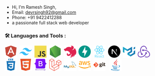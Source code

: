 - Hi, I’m Ramesh Singh, 
- Email: devrsingh92@gmail.com
- Phone: +91 9422412288
- a passionate full stack web developer

<!---
craftcon/craftcon is a ✨ special ✨ repository because its `README.md` (this file) appears on your GitHub profile.
You can click the Preview link to take a look at your changes.
--->

### :hammer_and_wrench: Languages and Tools :

<div>
  <img src="https://github.com/devicons/devicon/blob/master/icons/angularjs/angularjs-plain.svg" title="Angular" alt="Angular " width="40" height="40"/>&nbsp;
  <img src="https://github.com/devicons/devicon/blob/master/icons/tailwindcss/tailwindcss-original.svg" title="Tailwind Css" alt="Tailwind Css" width="40" height="40"/>&nbsp;
  <img src="https://github.com/devicons/devicon/blob/master/icons/javascript/javascript-original.svg" title="JavaScript" alt="JavaScript" width="40" height="40"/>&nbsp;
  <img src="https://github.com/devicons/devicon/blob/master/icons/nodejs/nodejs-original.svg" title="NodeJS" alt="NodeJS" width="40" height="40"/>&nbsp;
  <img src="https://github.com/devicons/devicon/blob/master/icons/nestjs/nestjs-original.svg" title="NestJS" alt="NestJS" width="40" height="40"/>&nbsp;
  <img src="https://github.com/devicons/devicon/blob/master/icons/fastapi/fastapi-original.svg" title="FastAPI" alt="FastAPI" width="40" height="40"/>&nbsp;
  <img src="https://github.com/devicons/devicon/blob/master/icons/react/react-original-wordmark.svg" title="React" alt="React" width="40" height="40"/>&nbsp;
  <img src="https://github.com/devicons/devicon/blob/master/icons/nextjs/nextjs-original.svg" title="NextJS" alt="NextJS" width="40" height="40"/>&nbsp;
  <img src="https://github.com/devicons/devicon/blob/master/icons/materialui/materialui-original.svg" title="Material UI" alt="Material UI" width="40" height="40"/>&nbsp;
  <img src="https://github.com/devicons/devicon/blob/master/icons/redux/redux-original.svg" title="Redux" alt="Redux " width="40" height="40"/>&nbsp;
  <img src="https://github.com/devicons/devicon/blob/master/icons/css3/css3-plain-wordmark.svg"  title="CSS3" alt="CSS" width="40" height="40"/>&nbsp;
  <img src="https://github.com/devicons/devicon/blob/master/icons/html5/html5-original.svg" title="HTML5" alt="HTML" width="40" height="40"/>&nbsp;
<!--     <img src="https://github.com/devicons/devicon/blob/master/icons/flutter/flutter-original.svg" title="Flutter" alt="Flutter" width="40" height="40"/>&nbsp; -->
  <img src="https://github.com/devicons/devicon/blob/master/icons/bootstrap/bootstrap-original-wordmark.svg" title="Bootstrap"  alt="Bootstrap" width="40" height="40"/>&nbsp;
  <img src="https://github.com/devicons/devicon/blob/master/icons/laravel/laravel-original.svg" title="Laravel"  alt="Laravel" width="40" height="40"/>&nbsp;
  <img src="https://github.com/devicons/devicon/blob/master/icons/mysql/mysql-original-wordmark.svg" title="MySQL"  alt="MySQL" width="40" height="40"/>&nbsp;
  <img src="https://github.com/devicons/devicon/blob/master/icons/amazonwebservices/amazonwebservices-plain-wordmark.svg" title="AWS" alt="AWS" width="40" height="40"/>&nbsp;
  <img src="https://github.com/devicons/devicon/blob/master/icons/git/git-original-wordmark.svg" title="Git" **alt="Git" width="40" height="40"/>
  &nbsp;
  <img src="https://github.com/devicons/devicon/blob/master/icons/java/java-original.svg" title="Java" alt="Java" width="40" height="40"/>
</div>


<!-- <p dir="auto">
  <code><a target="_blank" rel="noopener noreferrer" href="https://github.com/devicons/devicon/blob/master/icons/javascript/javascript-original.svg"><img height="20" src="https://github.com/devicons/devicon/blob/master/icons/javascript/javascript-original.svg" style="max-width: 100%;"></a></code>
  <code><a target="_blank" rel="noopener noreferrer" href="https://github.com/devicons/devicon/blob/master/icons/react/react-original.svg"><img height="20" src="https://github.com/devicons/devicon/blob/master/icons/react/react-original.svg" style="max-width: 100%;"></a></code>
  <code><a target="_blank" rel="noopener noreferrer" href="[https://raw.githubusercontent.com/github/explore/80688e429a7d4ef2fca1e82350fe8e3517d3494d/topics/react/react.png](https://github.com/devicons/devicon/blob/master/icons/materialui/materialui-original.svg)"><img height="20" src="https://github.com/devicons/devicon/blob/master/icons/materialui/materialui-original.svg" style="max-width: 100%;"></a></code>
  <code><a target="_blank" rel="noopener noreferrer" href="https://github.com/devicons/devicon/blob/master/icons/graphql/graphql-plain.svg"><img height="20" src="https://github.com/devicons/devicon/blob/master/icons/graphql/graphql-plain.svg" style="max-width: 100%;"></a></code>
  <code><a target="_blank" rel="noopener noreferrer" href="https://github.com/devicons/devicon/blob/master/icons/nodejs/nodejs-original.svg"><img height="20" src="https://github.com/devicons/devicon/blob/master/icons/nodejs/nodejs-original.svg" style="max-width: 100%;"></a></code>
  <code><a target="_blank" rel="noopener noreferrer" href="https://github.com/devicons/devicon/blob/master/icons/mongodb/mongodb-original.svg"><img height="20" src="https://github.com/devicons/devicon/blob/master/icons/mongodb/mongodb-original.svg" style="max-width: 100%;"></a></code>
  <code><a target="_blank" rel="noopener noreferrer" href="https://github.com/devicons/devicon/blob/master/icons/laravel/laravel-plain.svg"><img height="20" src="https://github.com/devicons/devicon/blob/master/icons/laravel/laravel-plain.svg" style="max-width: 100%;"></a></code>
  <code><a target="_blank" rel="noopener noreferrer" href="https://github.com/devicons/devicon/blob/master/icons/mysql/mysql-original.svg"><img height="20" src="https://github.com/devicons/devicon/blob/master/icons/mysql/mysql-original.svg" style="max-width: 100%;"></a></code>
  <code><a target="_blank" rel="noopener noreferrer" href="https://github.com/devicons/devicon/blob/master/icons/firebase/firebase-plain.svg"><img height="20" src="https://github.com/devicons/devicon/blob/master/icons/firebase/firebase-plain.svg" style="max-width: 100%;"></a></code>
  <code><a target="_blank" rel="noopener noreferrer" href="https://raw.githubusercontent.com/github/explore/80688e429a7d4ef2fca1e82350fe8e3517d3494d/topics/git/git.png"><img height="20" src="https://raw.githubusercontent.com/github/explore/80688e429a7d4ef2fca1e82350fe8e3517d3494d/topics/git/git.png" style="max-width: 100%;"></a></code>
</p> -->

